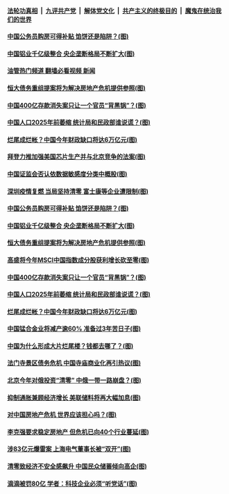 ####  [法轮功真相](../../../../basic/blob/master/README.md?t=07262101) &nbsp;|&nbsp; [九评共产党](../../../../9ping.md/blob/master/README.md?t=07262101) &nbsp;|&nbsp; [解体党文化](../../../../jtdwh.md/blob/master/README.md?t=07262101)  &nbsp;|&nbsp; [共产主义的终极目的](../../../../gczydzjmd.md/blob/master/README.md?t=07262101) &nbsp;|&nbsp; [魔鬼在统治我们的世界](../../../../mgztzwmdsj.md/blob/master/README.md?t=07262101) 

#### [中国公务员购房可得补贴 馅饼还是陷阱？(图)](../pages/p5/1012663.md?t=07262101) 

#### [中国铝业千亿级整合 央企垄断格局不断扩大(图)](../pages/p5/1012677.md?t=07262101) 

#### [油管热门频道 翻墙必看视频 新闻](http://45.76.130.85:81/youtube.html?07262101)

#### [恒大债务重组提案将为解决房地产危机提供参照(图)](../pages/p5/1012658.md?t=07262101) 

#### [中国400亿存款消失案只让一个官员“背黑锅”？(图)](../pages/p5/1012646.md?t=07262101) 

#### [中国人口2025年前萎缩 统计局和民政部谁说谎？(图)](../pages/p5/1012643.md?t=07262101) 

#### [烂尾成烂帐？中国今年财政缺口将达6万亿元(图)](../pages/p5/1012612.md?t=07262101) 

#### [拜登力推加强美国芯片生产并与北京竞争的法案(图)](../pages/p5/1012690.md?t=07262101) 

#### [中国证监会否认依数据敏感度分类中概股(图)](../pages/p5/1012687.md?t=07262101) 

#### [深圳疫情复燃 当局坚持清零 富士康等企业遭限制(图)](../pages/p5/1012684.md?t=07262101) 

#### [中国公务员购房可得补贴 馅饼还是陷阱？(图)](../pages/p5/1012663.md?t=07262101) 

#### [中国铝业千亿级整合 央企垄断格局不断扩大(图)](../pages/p5/1012677.md?t=07262101) 

#### [恒大债务重组提案将为解决房地产危机提供参照(图)](../pages/p5/1012658.md?t=07262101) 

#### [高盛将今年MSCI中国指数成分股获利增长砍至零(图)](../pages/p5/1012647.md?t=07262101) 

#### [中国400亿存款消失案只让一个官员“背黑锅”？(图)](../pages/p5/1012646.md?t=07262101) 

#### [中国人口2025年前萎缩 统计局和民政部谁说谎？(图)](../pages/p5/1012643.md?t=07262101) 

#### [烂尾成烂帐？中国今年财政缺口将达6万亿元(图)](../pages/p5/1012612.md?t=07262101) 

#### [中国锰合金业将减产逾60% 准备过3年苦日子(图)](../pages/p5/1012611.md?t=07262101) 

#### [中国为什么形成大片烂尾楼？钱都去哪了？(图)](../pages/p5/1012597.md?t=07262101) 

#### [法门寺景区债务危机 中国寺庙商业化再引热议(图)](../pages/p5/1012567.md?t=07262101) 

#### [北京今年对俄投资“清零” 中俄一带一路崩盘？(图)](../pages/p5/1012564.md?t=07262101) 

#### [抑制通胀兼顾经济增长 美联储料将再大幅加息(图)](../pages/p5/1012562.md?t=07262101) 

#### [对中国房地产危机 世界应该担心吗？(图)](../pages/p5/1012557.md?t=07262101) 

#### [李克强要求稳定房地产 但危机已向40个行业蔓延(图)](../pages/p5/1012504.md?t=07262101) 

#### [涉83亿元爆雷案 上海电气董事长被“双开”(图)](../pages/p5/1012521.md?t=07262101) 

#### [清零致经济不安全感飙升 中国民众储蓄倾向高企(图)](../pages/p5/1012507.md?t=07262101) 

#### [滴滴被罚80亿 学者：科技企业必须“听党话”(图)](../pages/p5/1012506.md?t=07262101) 

<img src='http://gfw-breaker.win/goodnews/indexes/p5.md' width='0px' height='0px'/>
